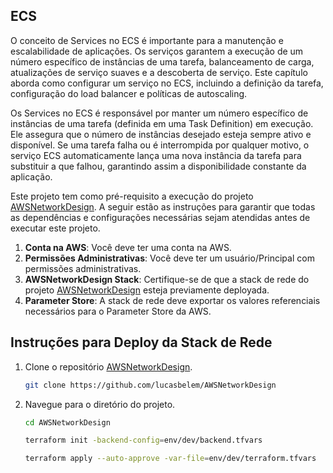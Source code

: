 
## ECS
O conceito de Services no ECS é importante para a manutenção e escalabilidade de aplicações. Os serviços garantem a execução de um número específico de instâncias de uma tarefa, balanceamento de carga, atualizações de serviço suaves e a descoberta de serviço. Este capítulo aborda como configurar um serviço no ECS, incluindo a definição da tarefa, configuração do load balancer e políticas de autoscaling.

Os Services no ECS é responsável por manter um número específico de instâncias de uma tarefa (definida em uma Task Definition) em execução. Ele assegura que o número de instâncias desejado esteja sempre ativo e disponível. Se uma tarefa falha ou é interrompida por qualquer motivo, o serviço ECS automaticamente lança uma nova instância da tarefa para substituir a que falhou, garantindo assim a disponibilidade constante da aplicação.


Este projeto tem como pré-requisito a execução do projeto [AWSNetworkDesign](https://github.com/lucasbelem/AWSNetworkDesign). A seguir estão as instruções para garantir que todas as dependências e configurações necessárias sejam atendidas antes de executar este projeto.

1. **Conta na AWS**: Você deve ter uma conta na AWS.
2. **Permissões Administrativas**: Você deve ter um usuário/Principal com permissões administrativas.
3. **AWSNetworkDesign Stack**: Certifique-se de que a stack de rede do projeto [AWSNetworkDesign](https://github.com/lucasbelem/AWSNetworkDesign) esteja previamente deployada.
4. **Parameter Store**: A stack de rede deve exportar os valores referenciais necessários para o Parameter Store da AWS.

## Instruções para Deploy da Stack de Rede

1. Clone o repositório [AWSNetworkDesign](https://github.com/lucasbelem/AWSNetworkDesign).

    ```bash
    git clone https://github.com/lucasbelem/AWSNetworkDesign
    ```

2. Navegue para o diretório do projeto.

    ```bash
    cd AWSNetworkDesign
    ```
   
    ```bash
    terraform init -backend-config=env/dev/backend.tfvars
    ```
   
    ```bash
    terraform apply --auto-approve -var-file=env/dev/terraform.tfvars
    ```
